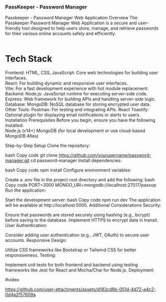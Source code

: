 ### PassKeeper - Password Manager

Passkeeper - Password Manager Web Application
Overview
The Passkeeper Password Manager Web Application is a secure and user-friendly tool designed to help users store, manage, and retrieve passwords for their various online accounts safely and efficiently.
<br> <br>
# Tech Stack
Frontend: HTML, CSS, JavaScript: Core web technologies for building user interfaces.
<br>
React: For building dynamic and responsive user interfaces.
<br>
Vite: For a fast development experience with hot module replacement.
<br>
Backend: Node.js: JavaScript runtime for executing server-side code.
<br>
Express: Web framework for building APIs and handling server-side logic.
<br>
Database: MongoDB: NoSQL database for storing encrypted user data.
<br>
Other Tools:
Postman: For testing and integrating APIs.
React Toastify: Optional plugin for displaying email notifications or alerts to users.
<br>
Installation Prerequisites
Before you begin, ensure you have the following installed:
<br>
Node.js (v14+)
MongoDB (for local development or use cloud-based MongoDB Atlas)

Step-by-Step Setup
Clone the repository:

bash
Copy code
git clone https://github.com/yourusername/password-manager.git
cd password-manager
Install dependencies:

bash
Copy code
npm install
Configure environment variables:

Create a .env file in the project root directory and add the following:
bash
Copy code
PORT=3000
MONGO_URI=mongodb://localhost:27017/passop
Run the application:

Start the development server:
bash
Copy code
npm run dev
The application will be available at http://localhost:5000.
Additional Considerations
Security:

Ensure that passwords are stored securely using hashing (e.g., bcrypt) before saving to the database.
Implement HTTPS to encrypt data in transit.
User Authentication:

Consider adding user authentication (e.g., JWT, OAuth) to secure user accounts.
Responsive Design:

Utilize CSS frameworks like Bootstrap or Tailwind CSS for better responsiveness.
Testing:

Implement unit tests for both frontend and backend using testing frameworks like Jest for React and Mocha/Chai for Node.js.
Deployment:

#video


https://github.com/user-attachments/assets/d183cd8b-051d-4d72-a4c2-0d4a2f57609a




